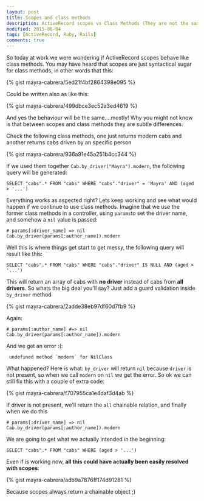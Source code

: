 ```yaml
---
layout: post
title: Scopes and class methods
description: ActiveRecord scopes vs Class Methods (They are not the same!)
modified: 2015-08-04
tags: [ActiveRecord, Ruby, Rails]
comments: true
---
```


So today at work we were wondering if ActiveRecord scopes behave like class methods. You may have heard that scopes are just syntactical sugar for class methods, in other words that this:

{% gist mayra-cabrera/5ed21f4bf2864398e095 %}

Could be written also as like this:

{% gist mayra-cabrera/499dbce3ec52a3ed4619 %}

And yes the behaviour will be the same....mostly! Why you might not know is that between scopes and class methods they are subtle differences.

Check the following class methods, one just returns modern cabs and another returns cabs driven by an specific person

{% gist mayra-cabrera/936a91e45a251b4cc344 %}

If we used them together `Cab.by_driver("Mayra").modern`, the following query will be generated:


    SELECT "cabs".* FROM "cabs" WHERE "cabs"."driver" = 'Mayra' AND (aged > '...')


Everything works as aspected right? Lets keep working and see what would happen if we continue to use class methods. Imagine that we use the former class methods in a controller, using `params`to set the driver name, and somehow a `nil` value is passed: 
 

    # params[:driver_name] => nil
    Cab.by_driver(params[:author_name]).modern


Well this is where things get start to get messy, the following query will result like this:

    SELECT "cabs".* FROM "cabs" WHERE "cabs"."driver" IS NULL AND (aged > '...')


This will return an array of cabs with **no driver** instead of cabs from **all drivers**. So whats the big deal you'll say? Just add a guard validation inside `by_driver` method


{% gist mayra-cabrera/2adde38eb97df60d7fb9 %}

Again: 

    # params[:author_name] #=> nil
    Cab.by_driver(params[:author_name]).modern


And we get an error :(: 

     undefined method `modern` for NilClass

What happened? Here is what: `by_driver` will return `nil` because `driver` is not present, so when we call `modern` on `nil` we get the error. So ok we can still fix this with a couple of extra code:

{% gist mayra-cabrera/f707955ca1e4daf3d4ab %}


If driver is not present, we'll return the `all` chainable relation, and finally when we do this



    # params[:driver_name] => nil
    Cab.by_driver(params[:author_name]).modern


We are going to get what we actually intended in the beginning:

    SELECT "cabs".* FROM "cabs" WHERE (aged > '...')

Even if is working now, **all this could have actually been easily resolved with scopes**: 


{% gist mayra-cabrera/adb9a7876ff174d91281 %}

Because scopes always return a chainable object ;) 







